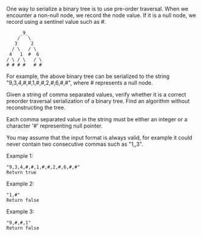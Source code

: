 One way to serialize a binary tree is to use pre-order traversal. When we encounter a non-null node, we record the node value. If it is a null node, we record using a sentinel value such as #.
```
     _9_
    /   \
   3     2
  / \   / \
 4   1  #  6
/ \ / \   / \
# # # #   # #
```
For example, the above binary tree can be serialized to the string "9,3,4,#,#,1,#,#,2,#,6,#,#", where # represents a null node.

Given a string of comma separated values, verify whether it is a correct preorder traversal serialization of a binary tree. Find an algorithm without reconstructing the tree.

Each comma separated value in the string must be either an integer or a character '#' representing null pointer.

You may assume that the input format is always valid, for example it could never contain two consecutive commas such as "1,,3".

Example 1:
```
"9,3,4,#,#,1,#,#,2,#,6,#,#"
Return true
```
Example 2:
```
"1,#"
Return false
```
Example 3:
```
"9,#,#,1"
Return false
```
